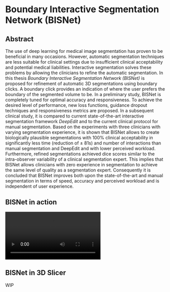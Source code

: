# Boundary Interactive Segmentation Network (BISNet)

## Abstract
The use of deep learning for medical image segmentation has proven to be beneficial in many occasions.
However, automatic segmentation techniques are less suitable for clinical settings due to insufficient clinical acceptability and potential medical liabilities.
Interactive segmentation solves these problems by allowing the clinicians to refine the automatic segmentation.
In this thesis *Boundary Interactive Segmentation Network (BISNet)* is proposed for refinement of automatic 3D segmentations using boundary clicks.
A boundary click provides an indication of where the user prefers the boundary of the segmented volume to be.
In a preliminary study, BISNet is completely tuned for optimal accuracy and responsiveness.
To achieve the desired level of performance, new loss functions, guidance dropout techniques and responsiveness metrics are proposed.
In a subsequent clinical study, it is compared to current state-of-the-art interactive segmentation framework *DeepEdit* and to the current clinical protocol for manual segmentation.
Based on the experiments with three clinicians with varying segmentation experience, it is shown that BISNet allows to create biologically plausible segmentations with 100\% clinical acceptability in significantly less time (reduction of ± 81s) and number of interactions than manual segmentation and DeepEdit and with lower perceived workload.
Furthermore, refined segmentations achieved dice scores similar to the intra-observer variability of a clinical segmentation expert.
This implies that BISNet allows clinicians with zero experience in segmentation to achieve the same level of quality as a segmentation expert.
Consequently it is concluded that BISNet improves both upon the state-of-the-art and manual segmentation in terms of speed, accuracy and perceived workload and is independent of user experience.


## BISNet in action
![BISNet Video](https://github.com/FlorianRamakers123/BISNet/blob/main/BISNet_video.mp4)


## BISNet in 3D Slicer
WIP
